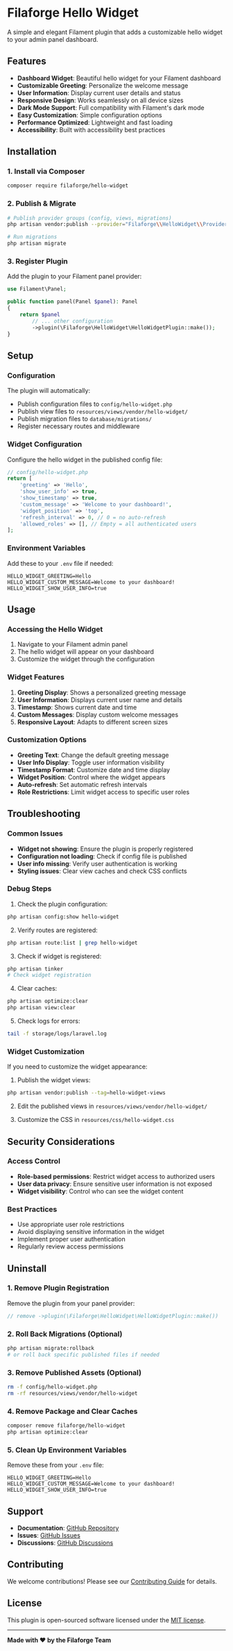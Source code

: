 # Filaforge Hello Widget

A simple and elegant Filament plugin that adds a customizable hello widget to your admin panel dashboard.

## Features

- **Dashboard Widget**: Beautiful hello widget for your Filament dashboard
- **Customizable Greeting**: Personalize the welcome message
- **User Information**: Display current user details and status
- **Responsive Design**: Works seamlessly on all device sizes
- **Dark Mode Support**: Full compatibility with Filament's dark mode
- **Easy Customization**: Simple configuration options
- **Performance Optimized**: Lightweight and fast loading
- **Accessibility**: Built with accessibility best practices

## Installation

### 1. Install via Composer

```bash
composer require filaforge/hello-widget
```

### 2. Publish & Migrate

```bash
# Publish provider groups (config, views, migrations)
php artisan vendor:publish --provider="Filaforge\\HelloWidget\\Providers\\HelloWidgetServiceProvider"

# Run migrations
php artisan migrate
```

### 3. Register Plugin

Add the plugin to your Filament panel provider:

```php
use Filament\Panel;

public function panel(Panel $panel): Panel
{
    return $panel
        // ... other configuration
        ->plugin(\Filaforge\HelloWidget\HelloWidgetPlugin::make());
}
```

## Setup

### Configuration

The plugin will automatically:
- Publish configuration files to `config/hello-widget.php`
- Publish view files to `resources/views/vendor/hello-widget/`
- Publish migration files to `database/migrations/`
- Register necessary routes and middleware

### Widget Configuration

Configure the hello widget in the published config file:

```php
// config/hello-widget.php
return [
    'greeting' => 'Hello',
    'show_user_info' => true,
    'show_timestamp' => true,
    'custom_message' => 'Welcome to your dashboard!',
    'widget_position' => 'top',
    'refresh_interval' => 0, // 0 = no auto-refresh
    'allowed_roles' => [], // Empty = all authenticated users
];
```

### Environment Variables

Add these to your `.env` file if needed:

```env
HELLO_WIDGET_GREETING=Hello
HELLO_WIDGET_CUSTOM_MESSAGE=Welcome to your dashboard!
HELLO_WIDGET_SHOW_USER_INFO=true
```

## Usage

### Accessing the Hello Widget

1. Navigate to your Filament admin panel
2. The hello widget will appear on your dashboard
3. Customize the widget through the configuration

### Widget Features

1. **Greeting Display**: Shows a personalized greeting message
2. **User Information**: Displays current user name and details
3. **Timestamp**: Shows current date and time
4. **Custom Messages**: Display custom welcome messages
5. **Responsive Layout**: Adapts to different screen sizes

### Customization Options

- **Greeting Text**: Change the default greeting message
- **User Info Display**: Toggle user information visibility
- **Timestamp Format**: Customize date and time display
- **Widget Position**: Control where the widget appears
- **Auto-refresh**: Set automatic refresh intervals
- **Role Restrictions**: Limit widget access to specific user roles

## Troubleshooting

### Common Issues

- **Widget not showing**: Ensure the plugin is properly registered
- **Configuration not loading**: Check if config file is published
- **User info missing**: Verify user authentication is working
- **Styling issues**: Clear view caches and check CSS conflicts

### Debug Steps

1. Check the plugin configuration:
```bash
php artisan config:show hello-widget
```

2. Verify routes are registered:
```bash
php artisan route:list | grep hello-widget
```

3. Check if widget is registered:
```bash
php artisan tinker
# Check widget registration
```

4. Clear caches:
```bash
php artisan optimize:clear
php artisan view:clear
```

5. Check logs for errors:
```bash
tail -f storage/logs/laravel.log
```

### Widget Customization

If you need to customize the widget appearance:

1. Publish the widget views:
```bash
php artisan vendor:publish --tag=hello-widget-views
```

2. Edit the published views in `resources/views/vendor/hello-widget/`

3. Customize the CSS in `resources/css/hello-widget.css`

## Security Considerations

### Access Control

- **Role-based permissions**: Restrict widget access to authorized users
- **User data privacy**: Ensure sensitive user information is not exposed
- **Widget visibility**: Control who can see the widget content

### Best Practices

- Use appropriate user role restrictions
- Avoid displaying sensitive information in the widget
- Implement proper user authentication
- Regularly review access permissions

## Uninstall

### 1. Remove Plugin Registration

Remove the plugin from your panel provider:
```php
// remove ->plugin(\Filaforge\HelloWidget\HelloWidgetPlugin::make())
```

### 2. Roll Back Migrations (Optional)

```bash
php artisan migrate:rollback
# or roll back specific published files if needed
```

### 3. Remove Published Assets (Optional)

```bash
rm -f config/hello-widget.php
rm -rf resources/views/vendor/hello-widget
```

### 4. Remove Package and Clear Caches

```bash
composer remove filaforge/hello-widget
php artisan optimize:clear
```

### 5. Clean Up Environment Variables

Remove these from your `.env` file:
```env
HELLO_WIDGET_GREETING=Hello
HELLO_WIDGET_CUSTOM_MESSAGE=Welcome to your dashboard!
HELLO_WIDGET_SHOW_USER_INFO=true
```

## Support

- **Documentation**: [GitHub Repository](https://github.com/filaforge/hello-widget)
- **Issues**: [GitHub Issues](https://github.com/filaforge/hello-widget/issues)
- **Discussions**: [GitHub Discussions](https://github.com/filaforge/hello-widget/discussions)

## Contributing

We welcome contributions! Please see our [Contributing Guide](CONTRIBUTING.md) for details.

## License

This plugin is open-sourced software licensed under the [MIT license](LICENSE).

---

**Made with ❤️ by the Filaforge Team**
